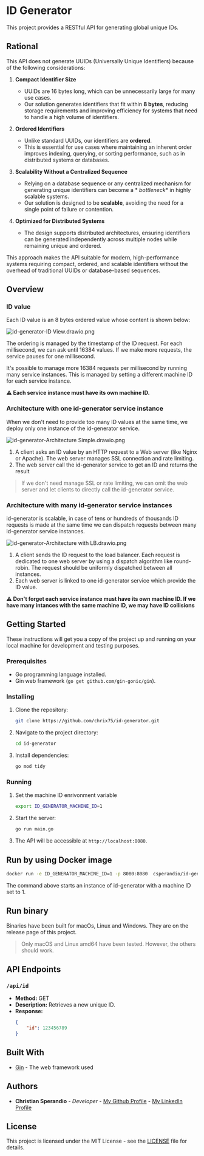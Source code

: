 # ID Generator

This project provides a RESTful API for generating global unique IDs.

## Rational

This API does not generate UUIDs (Universally Unique Identifiers) because of the following considerations:

1. **Compact Identifier Size**
    - UUIDs are 16 bytes long, which can be unnecessarily large for many use cases.
    - Our solution generates identifiers that fit within **8 bytes**, reducing storage requirements and improving
      efficiency for systems that need to handle a high volume of identifiers.

2. **Ordered Identifiers**
    - Unlike standard UUIDs, our identifiers are **ordered**.
    - This is essential for use cases where maintaining an inherent order improves indexing, querying, or sorting
      performance, such as in distributed systems or databases.

3. **Scalability Without a Centralized Sequence**
    - Relying on a database sequence or any centralized mechanism for generating unique identifiers can become a *
      *bottleneck** in highly scalable systems.
    - Our solution is designed to be **scalable**, avoiding the need for a single point of failure or contention.

4. **Optimized for Distributed Systems**
    - The design supports distributed architectures, ensuring identifiers can be generated independently across multiple
      nodes while remaining unique and ordered.

This approach makes the API suitable for modern, high-performance systems requiring compact, ordered, and scalable
identifiers without the overhead of traditional UUIDs or database-based sequences.

## Overview

### ID value

Each ID value is an 8 bytes ordered value whose content is shown below:

![id-generator-ID View.drawio.png](id-generator-ID%20View.drawio.png)

The ordering is managed by the timestamp of the ID request. For each millisecond, we can ask until 16384 values.
If we make more requests, the service pauses for one millisecond.

It's possible to manage more 16384 requests per millisecond by running many service instances. This is managed by
setting
a different machine ID for each service instance.

**⚠️ Each service instance must have its own machine ID.**

### Architecture with one id-generator service instance

When we don't need to provide too many ID values at the same time, we deploy only one instance of the id-generator
service.

![id-generator-Architecture Simple.drawio.png](id-generator-Architecture%20Simple.drawio.png)

1. A client asks an ID value by an HTTP request to a Web server (like Nginx or Apache). The web server manages SSL
   connection and rate limiting.
2. The web server call the id-generator service to get an ID and returns the result

> If we don't need manage SSL or rate limiting, we can omit the web server and let clients to directly call the
> id-generator service.

### Architecture with many id-generator service instances

id-generator is scalable, in case of tens or hundreds of thousands ID requests is made at the same time we can dispatch
requests between many id-generator service instances.

![id-generator-Architecture with LB.drawio.png](id-generator-Architecture%20with%20LB.drawio.png)

1. A client sends the ID request to the load balancer. Each request is dedicated to one web server by using a dispatch
   algorithm like round-robin. The request should be uniformly dispatched between all instances.
2. Each web server is linked to one id-generator service which provide the ID value.

**⚠️ Don't forget each service instance must have its own machine ID. If we have many intances with the same machine ID,
we may have ID collisions**

## Getting Started

These instructions will get you a copy of the project up and running on your local machine for development and testing
purposes.

### Prerequisites

* Go programming language installed.
* Gin web framework (`go get github.com/gin-gonic/gin`).

### Installing

1. Clone the repository:
   ```bash
   git clone https://github.com/chrix75/id-generator.git
   ```
2. Navigate to the project directory:
   ```bash
   cd id-generator
   ```
3. Install dependencies:
   ```bash
   go mod tidy
   ```

### Running

1. Set the machine ID enrivonment variable
    ```bash
    export ID_GENERATOR_MACHINE_ID=1
    ```
2. Start the server:
   ```bash
   go run main.go
   ```
3. The API will be accessible at `http://localhost:8080`.

## Run by using Docker image

   ```bash
   docker run -e ID_GENERATOR_MACHINE_ID=1 -p 8080:8080  csperandio/id-generator:1.0.0
   ```

The command above starts an instance of id-generator with a machine ID set to 1.

## Run binary

Binaries have been built for macOs, Linux and Windows. They are on the release page of this project.

> Only macOS and Linux amd64 have been tested. However, the others should work.


## API Endpoints

### `/api/id`

* **Method:** GET
* **Description:** Retrieves a new unique ID.
* **Response:**
    ```json
    {
        "id": 123456789
    }
    ```

## Built With

* [Gin](https://github.com/gin-gonic/gin) - The web framework used

## Authors

* **Christian Sperandio** -
  *Developer* - [My Github Profile](https://github.com/chrix75) - [My LinkedIn Profile](https://www.linkedin.com/in/christian-sperandio-25182a12)

## License

This project is licensed under the MIT License - see the [LICENSE](LICENSE) file for details.
